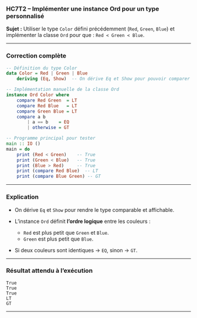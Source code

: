 ### **HC7T2 – Implémenter une instance Ord pour un type personnalisé**

**Sujet :**
Utiliser le type `Color` défini précédemment (`Red`, `Green`, `Blue`) et implémenter la classe `Ord` pour que :
 `Red < Green < Blue`.

---

###  **Correction complète**

```haskell
-- Définition du type Color
data Color = Red | Green | Blue
    deriving (Eq, Show)  -- On dérive Eq et Show pour pouvoir comparer et afficher

-- Implémentation manuelle de la classe Ord
instance Ord Color where
    compare Red Green  = LT
    compare Red Blue   = LT
    compare Green Blue = LT
    compare a b
        | a == b    = EQ
        | otherwise = GT

-- Programme principal pour tester
main :: IO ()
main = do
    print (Red < Green)    -- True
    print (Green < Blue)   -- True
    print (Blue > Red)     -- True
    print (compare Red Blue)  -- LT
    print (compare Blue Green) -- GT
```

---

###  **Explication**

* On dérive `Eq` et `Show` pour rendre le type comparable et affichable.
* L’instance `Ord` définit **l’ordre logique** entre les couleurs :

  * `Red` est plus petit que `Green` et `Blue`.
  * `Green` est plus petit que `Blue`.
* Si deux couleurs sont identiques → `EQ`, sinon → `GT`.

---

###  **Résultat attendu à l’exécution**

```
True
True
True
LT
GT
```

---
